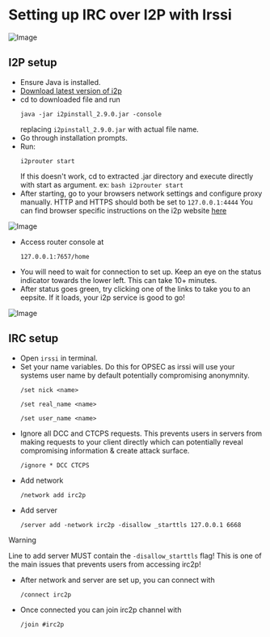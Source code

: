 # Setting up IRC over I2P with Irssi
![Image](https://github.com/user-attachments/assets/d75e8e0e-49ab-4a36-828f-e7c7d510036d)
## I2P setup
- Ensure Java is installed.
- [Download latest version of i2p](https://geti2p.net/en/download)
- cd to downloaded file and run
  ```
  java -jar i2pinstall_2.9.0.jar -console
  ```
  replacing `i2pinstall_2.9.0.jar` with actual file name.
- Go through installation prompts.
- Run:
  ```
  i2prouter start 
  ```
  If this doesn't work, cd to extracted .jar directory and execute directly with start as argument. ex: `bash i2prouter start`
- After starting, go to your browsers network settings and configure proxy manually. HTTP and HTTPS should both be set to `127.0.0.1:4444` You can find browser specific instructions on the i2p website [here](https://geti2p.net/en/about/browser-config)

![Image](https://github.com/user-attachments/assets/ae2a7384-fb02-48c7-9a57-419a9b3ad645)

- Access router console at
  ```
  127.0.0.1:7657/home
  ```
- You will need to wait for connection to set up. Keep an eye on the status indicator towards the lower left. This can take 10+ minutes. 
- After status goes green, try clicking one of the links to take you to an eepsite. If it loads, your i2p service is good to go!

![Image](https://github.com/user-attachments/assets/63dca2aa-9651-41dc-8a0f-9bec53aa1390)

## IRC setup
- Open `irssi` in terminal.
- Set your name variables. Do this for OPSEC as irssi will use your systems user name by default potentially compromising anonymnity. 
  ```
  /set nick <name>
  ```
  ```
  /set real_name <name>
  ```
  ```
  /set user_name <name>
  ```
- Ignore all DCC and CTCPS requests. This prevents users in servers from making requests to your client directly which can potentially reveal compromising information & create attack surface.
  ```
  /ignore * DCC CTCPS
  ```
- Add network
  ```
  /network add irc2p 
  ```
- Add server
  ```
  /server add -network irc2p -disallow _starttls 127.0.0.1 6668 
  ```
> [!Warning]
> Line to add server MUST contain the `-disallow_starttls` flag! This is one of the main issues that prevents users from accessing irc2p!

- After network and server are set up, you can connect with
  ```
  /connect irc2p 
  ```
- Once connected you can join irc2p channel with
  ```
  /join #irc2p
  ```
